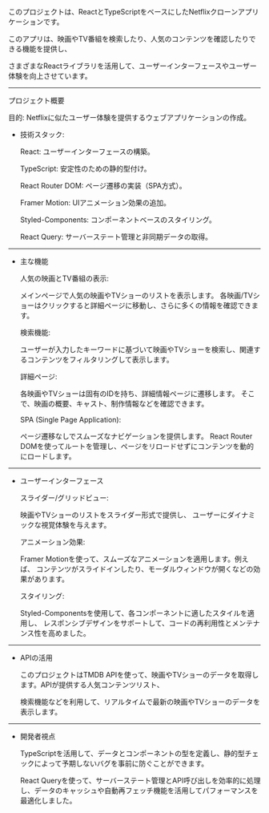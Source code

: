 このプロジェクトは、ReactとTypeScriptをベースにしたNetflixクローンアプリケーションです。

このアプリは、映画やTV番組を検索したり、人気のコンテンツを確認したりできる機能を提供し、

さまざまなReactライブラリを活用して、ユーザーインターフェースやユーザー体験を向上させています。


-------------------------------------------------------------------------------------------


 プロジェクト概要
 
  目的:
  Netflixに似たユーザー体験を提供するウェブアプリケーションの作成。
  
  
-  技術スタック:
  
    React: ユーザーインターフェースの構築。
    
    TypeScript: 安定性のための静的型付け。
    
    React Router DOM: ページ遷移の実装（SPA方式）。
    
    Framer Motion: UIアニメーション効果の追加。
    
    Styled-Components: コンポーネントベースのスタイリング。
    
    React Query: サーバーステート管理と非同期データの取得。
    
-------------------------------------------------------------------------------------------

- 主な機能
   
  人気の映画とTV番組の表示:
  
    メインページで人気の映画やTVショーのリストを表示します。
    各映画/TVショーはクリックすると詳細ページに移動し、さらに多くの情報を確認できます。
   
    
  検索機能:
  
    ユーザーが入力したキーワードに基づいて映画やTVショーを検索し、関連するコンテンツをフィルタリングして表示します。

  詳細ページ:
  
    各映画やTVショーは固有のIDを持ち、詳細情報ページに遷移します。
    そこで、映画の概要、キャスト、制作情報などを確認できます。
    
  SPA (Single Page Application):
  
    ページ遷移なしでスムーズなナビゲーションを提供します。
    React Router DOMを使ってルートを管理し、ページをリロードせずにコンテンツを動的にロードします。

-------------------------------------------------------------------------------------------

- ユーザーインターフェース

   スライダー/グリッドビュー:
  
  映画やTVショーのリストをスライダー形式で提供し、
  ユーザーにダイナミックな視覚体験を与えます。
   
   アニメーション効果: 
   
  Framer Motionを使って、スムーズなアニメーションを適用します。例えば、
  コンテンツがスライドインしたり、モーダルウィンドウが開くなどの効果があります。
   
   スタイリング: 
   
  Styled-Componentsを使用して、各コンポーネントに適したスタイルを適用し、
  レスポンシブデザインをサポートして、コードの再利用性とメンテナンス性を高めました。
   
-------------------------------------------------------------------------------------------

- APIの活用
  
  このプロジェクトはTMDB APIを使って、映画やTVショーのデータを取得します。APIが提供する人気コンテンツリスト、
   
  検索機能などを利用して、リアルタイムで最新の映画やTVショーのデータを表示します。

-------------------------------------------------------------------------------------------
   
- 開発者視点
  
    TypeScriptを活用して、データとコンポーネントの型を定義し、静的型チェックによって予期しないバグを事前に防ぐことができます。
   
    React Queryを使って、サーバーステート管理とAPI呼び出しを効率的に処理し、データのキャッシュや自動再フェッチ機能を活用してパフォーマンスを最適化しました。
   













   

